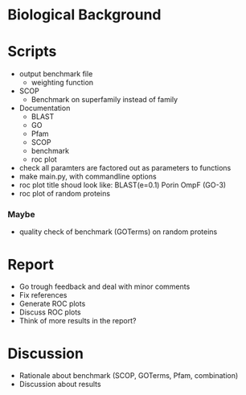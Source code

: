 # Biological Background

# Scripts
* output benchmark file
  - weighting function
* SCOP
  - Benchmark on superfamily instead of family
* Documentation
  - BLAST
  - GO
  - Pfam
  - SCOP
  - benchmark
  - roc plot
* check all paramters are factored out as parameters to functions
* make main.py, with commandline options
* roc plot title shoud look like: BLAST(e=0.1) Porin OmpF (GO-3)
* roc plot of random proteins

### Maybe

* quality check of benchmark (GOTerms) on random proteins

# Report

* Go trough feedback and deal with minor comments
* Fix references
* Generate ROC plots
* Discuss ROC plots
* Think of more results in the report?

# Discussion

* Rationale about benchmark (SCOP, GOTerms, Pfam, combination)
* Discussion about results


